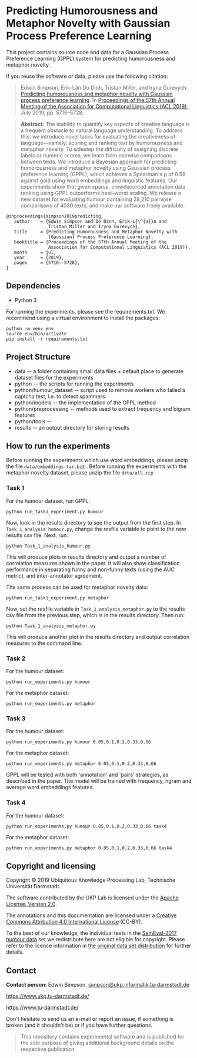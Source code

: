 # Predicting Humorousness and Metaphor Novelty with Gaussian Process Preference Learning

This project contains source code and data for a Gaussian Process
Preference Learning (GPPL) system for predicting humorousness and
metaphor novelty.

If you reuse the software or data, please use the following citation:

> Edwin Simpson, Erik-Lân Do Dinh, Tristan Miller, and Iryna
> Gurevych. [Predicting humorousness and metaphor novelty with
> Gaussian process preference
> learning](https://fileserver.ukp.informatik.tu-darmstadt.de/UKP_Webpage/publications/2019/2019_ACL_GPPL_for_Funniness_and_Metaphor_Novelty_Ranking.pdf). In
> [Proceedings of the 57th Annual Meeting of the Association for
> Computational Linguistics (ACL 2019)](http://www.acl2019.org/),
> July 2019, pp. 5716–5728.

> **Abstract:** The inability to quantify key aspects of creative
> language is a frequent obstacle to natural language understanding.
> To address this, we introduce novel tasks for evaluating the
> creativeness of language—namely, scoring and ranking text by
> humorousness and metaphor novelty.  To sidestep the difficulty of
> assigning discrete labels or numeric scores, we learn from pairwise
> comparisons between texts.  We introduce a Bayesian approach for
> predicting humorousness and metaphor novelty using Gaussian process
> preference learning (GPPL), which achieves a Spearman's ρ of 0.56
> against gold using word embeddings and linguistic features.  Our
> experiments show that given sparse, crowdsourced annotation data,
> ranking using GPPL outperforms best–worst scaling. We release a new
> dataset for evaluating humour containing 28,210 pairwise comparisons
> of 4030 texts, and make our software freely available.

```
@inproceedings{simpson2019predicting,
   author    = {Edwin Simpson and Do Dinh, Erik-L{\^{a}}n and
                Tristan Miller and Iryna Gurevych},
   title     = {Predicting Humorousness and Metaphor Novelty with
                {Gaussian} Process Preference Learning},
   booktitle = {Proceedings of the 57th Annual Meeting of the
                Association for Computational Linguistics (ACL 2019)},
   month     = jul,
   year      = {2019},
   pages     = {5716--5728},
}
```

## Dependencies

* Python 3

For running the experiments, please see the requirements.txt. 
We recommend using a virtual environment to install the packages:

```
python -m venv env
source env/bin/activate
pip install -r requirements.txt 
```

## Project Structure

* data -- a folder containing small data files + default place to generate dataset files for the experiments
* python -- the scripts for running the experiments
* python/humour_dataset -- script used to remove workers who failed a captcha test, i.e. to detect spammers
* python/models -- the implementation of the GPPL method
* python/preprocessing -- methods used to extract frequency and bigram features
* python/tools -- 
* results -- an output directory for storing results

## How to run the experiments

Before running the experiments which use word embeddings, please unzip the file `data/embeddings.tar.bz2` .
Before running the experiments with the metaphor novelty dataset, please unzip the file `data/all.zip`.

### Task 1

For the humour dataset, run GPPL:
```
python run_task1_experiment.py humour
```
Now, look in the results directory to see the output from the first step. 
In `Task_1_analysis_humour.py`, change the resfile variable to point to the new results csv file.
Next, run:
```
python Task_1_analysis_humour.py
```
This will produce plots in results directory and output a number of correlation measures shown in the paper.
It will also show classification performance in separating funny and non-funny texts (using the AUC metric),
and inter-annotator agreement.

The same process can be used for metaphor novelty data:
```
python run_task1_experiment.py metaphor
```
Now, set the resfile variable in `Task_1_analysis_metaphor.py` to the results csv file from the previous step, which 
is in the results directory. Then run:
```
python Task_1_analysis_metaphor.py
```
This will produce another plot in the results directory and output correlation measures to the command line.

### Task 2

For the humour dataset:
```
python run_experiments.py humour
```

For the metaphor dataset:
```
python run_experiments.py metaphor
```

### Task 3

For the humour dataset:
```
python run_experiments.py humour 0.05,0.1,0.2,0.33,0.66 
```

For the metaphor dataset:
```
python run_experiments.py metaphor 0.05,0.1,0.2,0.33,0.66
```

GPPL will be tested with both
'annotation' and 'pairs' strategies, as described in the paper.
The model will be trained with frequency, ngram and average word embeddings features.

### Task 4

For the humour dataset:
```
python run_experiments.py humour 0.05,0.1,0.2,0.33,0.66 task4 
```

For the metaphor dataset:
```
python run_experiments.py metaphor 0.05,0.1,0.2,0.33,0.66 task4 
```

## Copyright and licensing

Copyright © 2019 Ubiquitous Knowledge Processing Lab, Technische
Universität Darmstadt.

The software contributed by the UKP Lab is licensed under the [Apache
License, Version 2.0](http://www.apache.org/licenses/LICENSE-2.0).

The annotations and this documentation are licensed under a [Creative
Commons Attribution 4.0 International
License](https://creativecommons.org/licenses/by/4.0/) (CC-BY).

To the best of our knowledge, the individual texts in the
[SemEval-2017 humour
data](https://www.informatik.tu-darmstadt.de/ukp/research_6/data/sense_labelling_resources/sense_annotated_english_puns/index.en.jsp)
set we redistribute here are not eligible for copyright.  Please refer
to the licence information in [the original data set
distribution](http://alt.qcri.org/semeval2017/task7/data/uploads/semeval2017_task7.tar.xz)
for further details.

## Contact

**Contact person:** Edwin Simpson,
simpson@ukp.informatik.tu-darmstadt.de

https://www.ukp.tu-darmstadt.de/

https://www.tu-darmstadt.de/

Don't hesitate to send us an e-mail or report an issue, if something
is broken (and it shouldn't be) or if you have further questions.

> This repository contains experimental software and is published for
> the sole purpose of giving additional background details on the
> respective publication.
